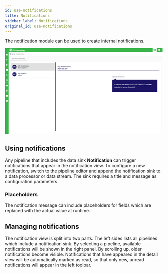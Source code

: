 ```yaml
---
id: use-notifications
title: Notifications
sidebar_label: Notifications
original_id: use-notifications
---
```


The notification module can be used to create internal notifications.

<img className="docs-image" src="/img/03_use-notifications/01_notifications-overview.png" alt="StreamPipes Notifications"/>

## Using notifications

Any pipeline that includes the data sink **Notification** can trigger notifications that appear in the notification view. To configure a new notification, switch to the pipeline editor and append the notification sink to a data processor or data stream.
The sink requires a title and message as configuration parameters.

### Placeholders

The notification message can include placeholders for fields which are replaced with the actual value at runtime.

## Managing notifications

The notification view is split into two parts. The left sides lists all pipelines which include a notification sink. By selecting a pipeline, available notifications will be shown in the right panel.
By scrolling up, older notifications become visible. Notifications that have appeared in the detail view will be automatically marked as read, so that only new, unread notifications will appear in the left toolbar.


